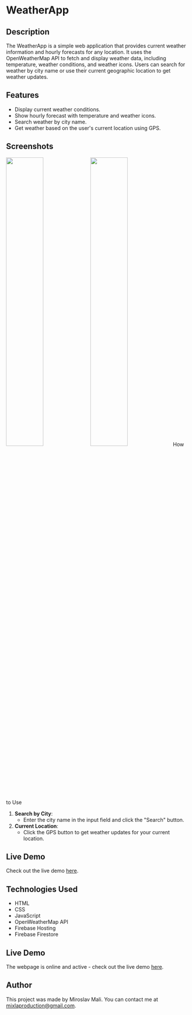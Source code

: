 # WeatherApp

## Description
The WeatherApp is a simple web application that provides current weather information and hourly forecasts for any location. It uses the OpenWeatherMap API to fetch and display weather data, including temperature, weather conditions, and weather icons. Users can search for weather by city name or use their current geographic location to get weather updates.

## Features
- Display current weather conditions.
- Show hourly forecast with temperature and weather icons.
- Search weather by city name.
- Get weather based on the user's current location using GPS.

## Screenshots
<p float="left">
  <img src="https://github.com/MiroslavMali/WeatherApp/assets/68731924/ad96fbb6-3ca3-4b27-b3e6-6c89f659c803" width="45%" />
  <img src="https://github.com/MiroslavMali/WeatherApp/assets/68731924/19029b4f-3546-487d-a287-0c42d680c631" width="45%) />
</p>

## How to Use
1. **Search by City**:
   - Enter the city name in the input field and click the "Search" button.
2. **Current Location**:
   - Click the GPS button to get weather updates for your current location.
  
## Live Demo
Check out the live demo [here](https://weather-app-c4785.web.app).

## Technologies Used
- HTML
- CSS
- JavaScript
- OpenWeatherMap API
- Firebase Hosting
- Firebase Firestore

## Live Demo
The webpage is online and active - check out the live demo [here](https://weather-app-c4785.web.app).

## Author
This project was made by Miroslav Mali. You can contact me at mixlaproduction@gmail.com.
